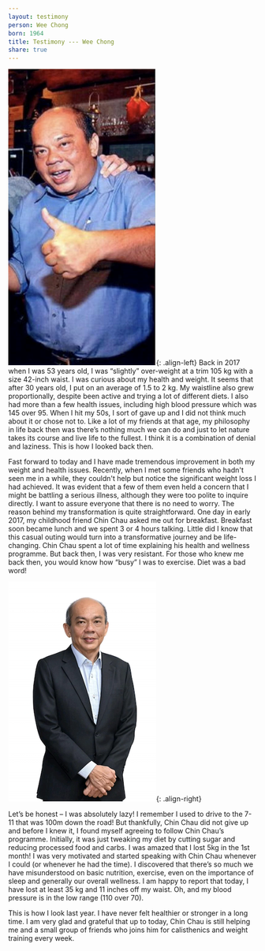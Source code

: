 ```yaml
---
layout: testimony
person: Wee Chong
born: 1964
title: Testimony --- Wee Chong
share: true
---
```

![Sui Wee Chong - Before](/assets/images/swc1.png){: .align-left}
Back in 2017 when I was 53 years old,
I was “slightly” over-weight at a trim 105 kg with a size 42-inch waist.
I was curious about my health and weight.
It seems that after 30 years old, I put on an average of 1.5 to 2 kg.
My waistline also grew proportionally, despite been active and trying a lot of different diets.
I also had more than a few health issues, including high blood pressure which was 145 over 95.
When I hit my 50s, I sort of gave up and I did not think much about it or chose not to.
Like a lot of my friends at that age,
my philosophy in life back then was there’s nothing much we can do and just to let nature takes its course and live life to the fullest.
I think it is a combination of denial and laziness.
This is how I looked back then.

Fast forward to today and I have made tremendous improvement in both my weight and health issues.
Recently, when I met some friends who hadn't seen me in a while,
they couldn't help but notice the significant weight loss I had achieved.
It was evident that a few of them even held a concern that I might be battling a serious illness,
although they were too polite to inquire directly.
I want to assure everyone that there is no need to worry.
The reason behind my transformation is quite straightforward.
One day in early 2017, my childhood friend Chin Chau asked me out for breakfast.
Breakfast soon became lunch and we spent 3 or 4 hours talking.
Little did I know that this casual outing would turn into a transformative journey and be life-changing. 
Chin Chau spent a lot of time explaining his health and wellness programme.
But back then, I was very resistant.
For those who knew me back then, you would know how “busy” I was to exercise.
Diet was a bad word!

![Sui Wee Chong - After](/assets/images/swc2.png){: .align-right}

Let’s be honest – I was absolutely lazy!
I remember I used to drive to the 7-11 that was 100m down the road! 
But thankfully, Chin Chau did not give up and before I knew it,
I found myself agreeing to follow Chin Chau’s programme.
Initially, it was just tweaking my diet by cutting sugar and reducing processed food and carbs.
I was amazed that I lost 5kg in the 1st month! 
I was very motivated and started speaking with Chin Chau whenever I could (or whenever he had the time).
I discovered that there’s so much we have misunderstood on basic nutrition, exercise,
even on the importance of sleep and generally our overall wellness.
I am happy to report that today,
I have lost at least 35 kg and 11 inches off my waist.
Oh, and my blood pressure is in the low range (110 over 70). 

This is how I look last year.  I have never felt healthier or stronger in a long time.
I am very glad and grateful that up to today,
Chin Chau is still helping me and a small group of friends who joins him for calisthenics and weight training every week. 
